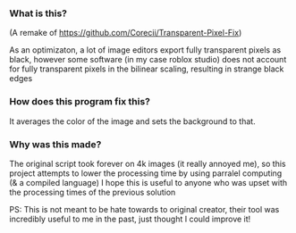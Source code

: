 ### What is this? ###

(A remake of https://github.com/Corecii/Transparent-Pixel-Fix)

As an optimizaton, a lot of image editors export fully transparent pixels as black, however some software (in my case roblox studio) does not account for fully transparent pixels in the bilinear scaling, resulting in strange black edges

### How does this program fix this? ###

It averages the color of the image and sets the background to that.

### Why was this made? ###

The original script took forever on 4k images (it really annoyed me), so this project attempts to lower the processing time by using parralel computing (& a compiled language)
I hope this is useful to anyone who was upset with the processing times of the previous solution

PS: This is not meant to be hate towards to original creator, their tool was incredibly useful to me in the past, just thought I could improve it!
